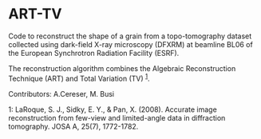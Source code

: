 # ART-TV

Code to reconstruct the shape of a grain from a topo-tomography dataset collected using dark-field X-ray microscopy (DFXRM) at beamline BL06 of the European Synchrotron Radiation Facility (ESRF).

The reconstruction algorithm combines the Algebraic Reconstruction Technique (ART) and Total Variation (TV) <sup>[1](#myfootnote1)</sup>. 

Contributors: A.Cereser, M. Busi

<a name="myfootnote1">1</a>: LaRoque, S. J., Sidky, E. Y., & Pan, X. (2008). Accurate image reconstruction from few-view and limited-angle data in diffraction tomography. JOSA A, 25(7), 1772-1782.
